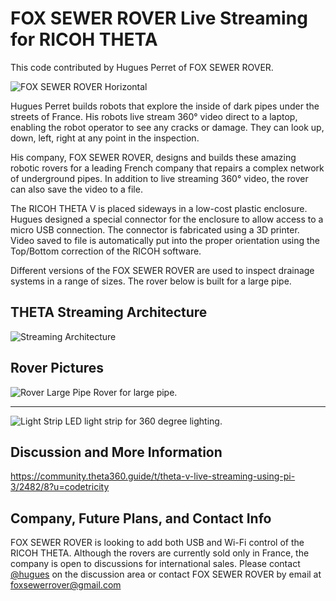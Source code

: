 # FOX SEWER ROVER Live Streaming for RICOH THETA

This code contributed by Hugues Perret of FOX SEWER ROVER.

![FOX SEWER ROVER Horizontal](https://community.theta360.guide/uploads/default/original/2X/2/230ec94f76fdb9bab73efc1dc06b96c9564d2fd0.jpeg)

Hugues Perret builds robots that explore the inside of dark pipes under the streets of France. His robots live stream 360° video direct to a laptop, enabling the robot operator to see any cracks or damage. They can look up, down, left, right at any point in the inspection.

His company, FOX SEWER ROVER, designs and builds these amazing robotic rovers for a leading French company that repairs a complex network of underground pipes. In addition to live streaming 360° video, the rover can also save the video to a file.

The RICOH THETA V is placed sideways in a low-cost plastic enclosure. Hugues designed a special connector for the enclosure to allow access to a micro USB connection. The connector is fabricated using a 3D printer. Video saved to file is automatically put into the proper orientation using the Top/Bottom correction of the RICOH software.

Different versions of the FOX SEWER ROVER are used to inspect drainage systems in a range of sizes. The rover below is built for a large pipe.

## THETA Streaming Architecture

![Streaming Architecture](https://community.theta360.guide/uploads/default/original/2X/a/aa86ab270108335ad9efc1a7c6750695930bd961.png)

## Rover Pictures

![Rover Large Pipe](https://community.theta360.guide/uploads/default/original/2X/4/4db9eb4c28e12db05b54e4dc396cdbaf5f904d0f.jpeg)
Rover for large pipe.

---

![Light Strip](https://community.theta360.guide/uploads/default/original/2X/a/a49566424f9d35dae6b4b54d858e28dc90bd2cf8.png)
LED light strip for 360 degree lighting.

## Discussion and More Information

https://community.theta360.guide/t/theta-v-live-streaming-using-pi-3/2482/8?u=codetricity

## Company, Future Plans, and Contact Info

FOX SEWER ROVER is looking to add both USB and Wi-Fi control of the RICOH THETA. Although the rovers are currently sold only in France, the company is open to discussions for international sales. Please contact [@hugues](https://community.theta360.guide/u/hugues) on the discussion area or contact FOX SEWER ROVER by email at foxsewerrover@gmail.com